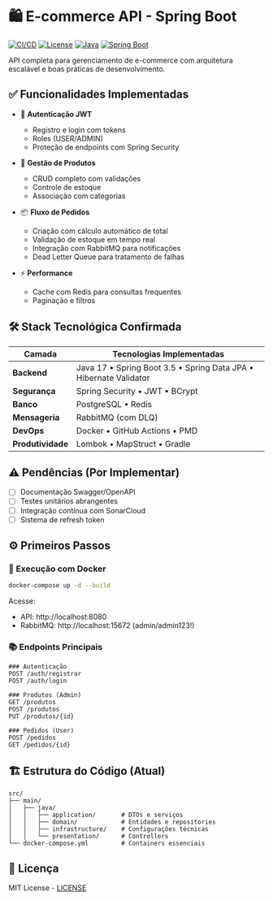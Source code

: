 # 🛍️ E-commerce API - Spring Boot

[![CI/CD](https://github.com/b1elzz/ecommerce-api-spring/actions/workflows/ci.yml/badge.svg)](https://github.com/b1elzz/ecommerce-api-spring/actions)
[![License](https://img.shields.io/badge/License-MIT-green.svg)](https://opensource.org/licenses/MIT)
[![Java](https://img.shields.io/badge/Java-17-007396?logo=java)](https://openjdk.org/)
[![Spring Boot](https://img.shields.io/badge/Spring_Boot-3.5-6DB33F?logo=spring)](https://spring.io/projects/spring-boot)

API completa para gerenciamento de e-commerce com arquitetura escalável e boas práticas de desenvolvimento.

## ✅ Funcionalidades Implementadas

- 🔐 **Autenticação JWT**  
  - Registro e login com tokens  
  - Roles (USER/ADMIN)  
  - Proteção de endpoints com Spring Security

- 🛒 **Gestão de Produtos**  
  - CRUD completo com validações  
  - Controle de estoque  
  - Associação com categorias

- 📦 **Fluxo de Pedidos**  
  - Criação com cálculo automático de total  
  - Validação de estoque em tempo real  
  - Integração com RabbitMQ para notificações  
  - Dead Letter Queue para tratamento de falhas

- ⚡ **Performance**  
  - Cache com Redis para consultas frequentes  
  - Paginação e filtros

## 🛠️ Stack Tecnológica Confirmada

| Camada          | Tecnologias Implementadas                                                                 |
|-----------------|------------------------------------------------------------------------------------------|
| **Backend**     | Java 17 • Spring Boot 3.5 • Spring Data JPA • Hibernate Validator                        |
| **Segurança**   | Spring Security • JWT • BCrypt                                                           |
| **Banco**       | PostgreSQL • Redis                                                                       |
| **Mensageria**  | RabbitMQ (com DLQ)                                                                       |
| **DevOps**      | Docker • GitHub Actions • PMD                                                            |
| **Produtividade**| Lombok • MapStruct • Gradle                                                             |

## ⚠️ Pendências (Por Implementar)

- [ ] Documentação Swagger/OpenAPI
- [ ] Testes unitários abrangentes
- [ ] Integração contínua com SonarCloud
- [ ] Sistema de refresh token

## ⚙️ Primeiros Passos

### 🐳 Execução com Docker
```bash
docker-compose up -d --build
```
Acesse:
- API: http://localhost:8080
- RabbitMQ: http://localhost:15672 (admin/admin123!)

### 📚 Endpoints Principais

```http
### Autenticação
POST /auth/registrar
POST /auth/login

### Produtos (Admin)
GET /produtos
POST /produtos
PUT /produtos/{id}

### Pedidos (User)
POST /pedidos
GET /pedidos/{id}
```

## 🏗️ Estrutura do Código (Atual)

```
src/
├── main/
│   ├── java/
│   │   ├── application/       # DTOs e serviços
│   │   ├── domain/            # Entidades e repositories
│   │   ├── infrastructure/    # Configurações técnicas
│   │   └── presentation/      # Controllers
└── docker-compose.yml         # Containers essenciais
```

## 📄 Licença
MIT License - [LICENSE](LICENSE)
